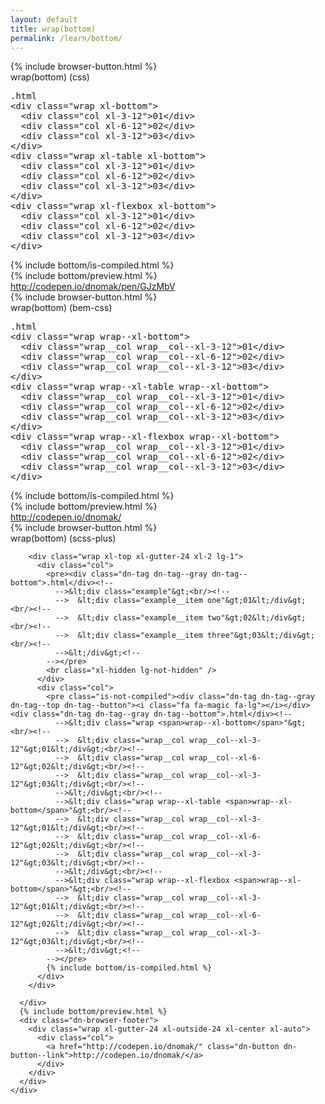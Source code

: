 ```yaml
---
layout: default
title: wrap(bottom)
permalink: /learn/bottom/
---
```


<div id="css">
  <div class="dn-browser">
    <div class="dn-browser-header">
      {% include browser-button.html %}
      <div class="dn-style--title">wrap(<span>bottom</span>) (css)</div>
      <a href="/" class="dn-logo"><img src="/img/flexiblegs-logo-white.png" alt=""></a>
    </div>
    <div class="dn-browser-body">
      <div class="dn-browser-body__pre">
        <pre class="is-not-compiled"><div class="dn-tag dn-tag--gray dn-tag--top dn-tag--button"><i class="fa fa-magic fa-lg"></i></div><div class="dn-tag dn-tag--gray dn-tag--bottom">.html</div><!--
          -->&lt;div class="wrap <span>xl-bottom</span>"&gt;<br/><!--
          -->  &lt;div class="col xl-3-12"&gt;01&lt;/div&gt;<br/><!--
          -->  &lt;div class="col xl-6-12"&gt;02&lt;/div&gt;<br/><!--
          -->  &lt;div class="col xl-3-12"&gt;03&lt;/div&gt;<br/><!--
          -->&lt;/div&gt;<br/><!--
          -->&lt;div class="wrap xl-table <span>xl-bottom</span>"&gt;<br/><!--
          -->  &lt;div class="col xl-3-12"&gt;01&lt;/div&gt;<br/><!--
          -->  &lt;div class="col xl-6-12"&gt;02&lt;/div&gt;<br/><!--
          -->  &lt;div class="col xl-3-12"&gt;03&lt;/div&gt;<br/><!--
          -->&lt;/div&gt;<br/><!--
          -->&lt;div class="wrap xl-flexbox <span>xl-bottom</span>"&gt;<br/><!--
          -->  &lt;div class="col xl-3-12"&gt;01&lt;/div&gt;<br/><!--
          -->  &lt;div class="col xl-6-12"&gt;02&lt;/div&gt;<br/><!--
          -->  &lt;div class="col xl-3-12"&gt;03&lt;/div&gt;<br/><!--
          -->&lt;/div&gt;<!--
        --></pre>
        {% include bottom/is-compiled.html %}
      </div>
      {% include bottom/preview.html %}
      <div class="dn-browser-footer">
        <div class="wrap xl-gutter-24 xl-outside-24 xl-center xl-auto">
          <div class="col">
            <a href="http://codepen.io/dnomak/pen/GJzMbV?editors=110" class="dn-button dn-button--link">
              http://codepen.io/dnomak/pen/GJzMbV
            </a>
          </div>
        </div>
      </div>
    </div>
  </div>
</div>

<div id="bem-css">
  <div class="dn-browser">
    <div class="dn-browser-header">
      {% include browser-button.html %}
      <div class="dn-style--title">wrap(<span>bottom</span>) (bem-css)</div>
      <a href="/" class="dn-logo"><img src="/img/flexiblegs-logo-white.png" alt=""></a>
    </div>
    <div class="dn-browser-body">
      <div class="dn-browser-body__pre">
        <pre class="is-not-compiled"><div class="dn-tag dn-tag--gray dn-tag--top dn-tag--button"><i class="fa fa-magic fa-lg"></i></div><div class="dn-tag dn-tag--gray dn-tag--bottom">.html</div><!--
          -->&lt;div class="wrap <span>wrap--xl-bottom</span>"&gt;<br/><!--
          -->  &lt;div class="wrap__col wrap__col--xl-3-12"&gt;01&lt;/div&gt;<br/><!--
          -->  &lt;div class="wrap__col wrap__col--xl-6-12"&gt;02&lt;/div&gt;<br/><!--
          -->  &lt;div class="wrap__col wrap__col--xl-3-12"&gt;03&lt;/div&gt;<br/><!--
          -->&lt;/div&gt;<br/><!--
          -->&lt;div class="wrap wrap--xl-table <span>wrap--xl-bottom</span>"&gt;<br/><!--
          -->  &lt;div class="wrap__col wrap__col--xl-3-12"&gt;01&lt;/div&gt;<br/><!--
          -->  &lt;div class="wrap__col wrap__col--xl-6-12"&gt;02&lt;/div&gt;<br/><!--
          -->  &lt;div class="wrap__col wrap__col--xl-3-12"&gt;03&lt;/div&gt;<br/><!--
          -->&lt;/div&gt;<br/><!--
          -->&lt;div class="wrap wrap--xl-flexbox <span>wrap--xl-bottom</span>"&gt;<br/><!--
          -->  &lt;div class="wrap__col wrap__col--xl-3-12"&gt;01&lt;/div&gt;<br/><!--
          -->  &lt;div class="wrap__col wrap__col--xl-6-12"&gt;02&lt;/div&gt;<br/><!--
          -->  &lt;div class="wrap__col wrap__col--xl-3-12"&gt;03&lt;/div&gt;<br/><!--
          -->&lt;/div&gt;<!--
        --></pre>
        {% include bottom/is-compiled.html %}
      </div>
      {% include bottom/preview.html %}
      <div class="dn-browser-footer">
        <div class="wrap xl-gutter-24 xl-outside-24 xl-center xl-auto">
          <div class="col">
            <a href="http://codepen.io/dnomak/" class="dn-button dn-button--link">http://codepen.io/dnomak/</a>
          </div>
        </div>
      </div>
    </div>
  </div>
</div>

<div id="scss-plus">
  <div class="dn-browser">
    <div class="dn-browser-header">
      {% include browser-button.html %}
      <div class="dn-style--title">wrap(<span>bottom</span>) (scss-plus)</div>
      <a href="/" class="dn-logo"><img src="/img/flexiblegs-logo-white.png" alt=""></a>
    </div>
    <div class="dn-browser-body">
      <div class="dn-browser-body__pre">

        <div class="wrap xl-top xl-gutter-24 xl-2 lg-1">
          <div class="col">
            <pre><div class="dn-tag dn-tag--gray dn-tag--bottom">.html</div><!--
              -->&lt;div class="example"&gt;<br/><!--
              -->  &lt;div class="example__item one"&gt;01&lt;/div&gt;<br/><!--
              -->  &lt;div class="example__item two"&gt;02&lt;/div&gt;<br/><!--
              -->  &lt;div class="example__item three"&gt;03&lt;/div&gt;<br/><!--
              -->&lt;/div&gt;<!--
            --></pre>
            <br class="xl-hidden lg-not-hidden" />
          </div>
          <div class="col">
            <pre class="is-not-compiled"><div class="dn-tag dn-tag--gray dn-tag--top dn-tag--button"><i class="fa fa-magic fa-lg"></i></div><div class="dn-tag dn-tag--gray dn-tag--bottom">.html</div><!--
              -->&lt;div class="wrap <span>wrap--xl-bottom</span>"&gt;<br/><!--
              -->  &lt;div class="wrap__col wrap__col--xl-3-12"&gt;01&lt;/div&gt;<br/><!--
              -->  &lt;div class="wrap__col wrap__col--xl-6-12"&gt;02&lt;/div&gt;<br/><!--
              -->  &lt;div class="wrap__col wrap__col--xl-3-12"&gt;03&lt;/div&gt;<br/><!--
              -->&lt;/div&gt;<br/><!--
              -->&lt;div class="wrap wrap--xl-table <span>wrap--xl-bottom</span>"&gt;<br/><!--
              -->  &lt;div class="wrap__col wrap__col--xl-3-12"&gt;01&lt;/div&gt;<br/><!--
              -->  &lt;div class="wrap__col wrap__col--xl-6-12"&gt;02&lt;/div&gt;<br/><!--
              -->  &lt;div class="wrap__col wrap__col--xl-3-12"&gt;03&lt;/div&gt;<br/><!--
              -->&lt;/div&gt;<br/><!--
              -->&lt;div class="wrap wrap--xl-flexbox <span>wrap--xl-bottom</span>"&gt;<br/><!--
              -->  &lt;div class="wrap__col wrap__col--xl-3-12"&gt;01&lt;/div&gt;<br/><!--
              -->  &lt;div class="wrap__col wrap__col--xl-6-12"&gt;02&lt;/div&gt;<br/><!--
              -->  &lt;div class="wrap__col wrap__col--xl-3-12"&gt;03&lt;/div&gt;<br/><!--
              -->&lt;/div&gt;<!--
            --></pre>
            {% include bottom/is-compiled.html %}
          </div>
        </div>

      </div>
      {% include bottom/preview.html %}
      <div class="dn-browser-footer">
        <div class="wrap xl-gutter-24 xl-outside-24 xl-center xl-auto">
          <div class="col">
            <a href="http://codepen.io/dnomak/" class="dn-button dn-button--link">http://codepen.io/dnomak/</a>
          </div>
        </div>
      </div>
    </div>
  </div>
</div>
